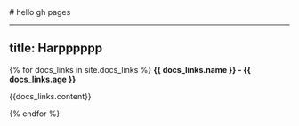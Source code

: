 <link rel="stylesheet" href="./style.css" />
# hello gh pages

---
title: Harpppppp
---

{% for docs_links in site.docs_links %}
<strong>{{ docs_links.name }} - {{ docs_links.age }}</strong>

{{docs_links.content}}

{% endfor %}